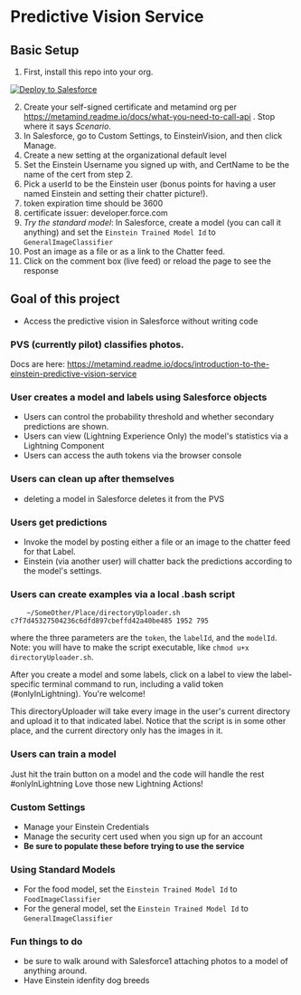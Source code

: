 # Predictive Vision Service

## Basic Setup

1. First, install this repo into your org.

  <a href="https://githubsfdeploy.herokuapp.com">
  <img alt="Deploy to Salesforce"
       src="https://raw.githubusercontent.com/afawcett/githubsfdeploy/master/deploy.png">
  </a>


2. Create your self-signed certificate and metamind org per https://metamind.readme.io/docs/what-you-need-to-call-api . Stop where it says *Scenario*.
3. In Salesforce, go to Custom Settings, to EinsteinVision, and then click Manage.
4. Create a new setting at the organizational default level
5. Set the Einstein Username you signed up with, and CertName to be the name of the cert from step 2.  
6. Pick a userId to be the Einstein user (bonus points for having a user named Einstein and setting their chatter picture!). 
7. token expiration time should be 3600
8. certificate issuer: developer.force.com
9. *Try the standard model*: In Salesforce, create a model (you can call it anything) and set the `Einstein Trained Model Id` to `GeneralImageClassifier`
10. Post an image as a file or as a link to the Chatter feed.
11. Click on the comment box (live feed) or reload the page to see the response

## Goal of this project
* Access the predictive vision in Salesforce without writing code

### PVS (currently pilot) classifies photos.  
Docs are here:
https://metamind.readme.io/docs/introduction-to-the-einstein-predictive-vision-service

### User creates a model and labels using Salesforce objects

  * Users can control the probability threshold and whether secondary predictions are shown.
  * Users can view (Lightning Experience Only) the model's statistics via a Lightning Component
  * Users can access the auth tokens via the browser console

### Users can clean up after themselves

* deleting a model in Salesforce deletes it from the PVS

### Users get predictions

* Invoke the model by posting either a file or an image to the chatter feed for that Label.  
* Einstein (via another user) will chatter back the predictions according to the model's settings.

### Users can create examples via a local .bash script

```
	~/SomeOther/Place/directoryUploader.sh c7f7d45327504236c6dfd897cbeffd42a40be485 1952 795
```
where the three parameters are the `token`, the `labelId`, and the `modelId`. Note: you will have to make the script executable, like `chmod u+x directoryUploader.sh`.

After you create a model and some labels, click on a label to view the label-specific terminal command to run, including a valid token (#onlyInLightning).  You're welcome!

This directoryUploader will take every image in the user's current directory and upload it to that indicated label. Notice that the script is in some other place, and the current directory only has the images in it.

### Users can train a model

Just hit the train button on a model and the code will handle the rest #onlyInLightning Love those new Lightning Actions!

### Custom Settings

* Manage your Einstein Credentials
* Manage the security cert used when you sign up for an account
* **Be sure to populate these before trying to use the service** 

### Using Standard Models
* For the food model, set the `Einstein Trained Model Id` to `FoodImageClassifier`
* For the general model, set the `Einstein Trained Model Id` to `GeneralImageClassifier`

### Fun things to do
* be sure to walk around with Salesforce1 attaching photos to a model of anything around.
* Have Einstein idenfity dog breeds

